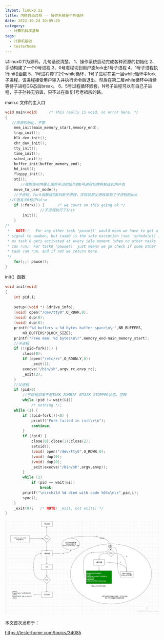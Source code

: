 ```yaml
---
layout: linux0.11
title: 内核启动过程 -- 操作系统是个死循环
date: 2022-10-24 20:09:29
category: 
  - 计算机科学基础
tags:
  - 计算机基础
  - testerhome
---
```


以linux0.11为源码，几句话说清楚。
1、操作系统启动完成各种资源的初始化
2、手动构建了一个0号进程
3、0号进程切到用户态fork出1号子进程
4、1号子进程执行init()函数
5、1号进程套了2个while循环，1号子进程在第一层while循环中fork子进程，该进程接受用户输入并执行命令后退出，然后在第二层while循环中持续等待子进程GG态后break。
6、5号过程循环嵌套，N号子进程可以有自己子进程，子子孙孙无穷匮，只不过在重复1号老祖宗的路。

main.c 文件的主入口
```C
void main(void)		/* This really IS void, no error here. */
{	
   //资源初始化，不管		
	mem_init(main_memory_start,memory_end);
	trap_init();
	blk_dev_init();
	chr_dev_init();
	tty_init();
	time_init();
	sched_init();
	buffer_init(buffer_memory_end);
	hd_init();
	floppy_init();
	sti();
       //强制使用内联汇编将手动初始化的0号进程切换特权级到用户态
	move_to_user_mode();
	//子进程，fork函数返回0则是子进程，否则就是父进程拿到了子进程的pid
  //C语言中0标识false
	if (!fork()) {		/* we count on this going ok */
                //子进程执行了init
		init();
	}
/*
 *   NOTE!!   For any other task 'pause()' would mean we have to get a
 * signal to awaken, but task0 is the sole exception (see 'schedule()')
 * as task 0 gets activated at every idle moment (when no other tasks
 * can run). For task0 'pause()' just means we go check if some other
 * task can run, and if not we return here.
 */
	for(;;) pause();
}
```
init(）函数
```C
void init(void)
{
	int pid,i;

	setup((void *) &drive_info);
	(void) open("/dev/tty0",O_RDWR,0);
	(void) dup(0);
	(void) dup(0);
	printf("%d buffers = %d bytes buffer space\n\r",NR_BUFFERS,
		NR_BUFFERS*BLOCK_SIZE);
	printf("Free mem: %d bytes\n\r",memory_end-main_memory_start);
	//子进程
	if (!(pid=fork())) {
		close(0);
		if (open("/etc/rc",O_RDONLY,0))
			_exit(1);
		execve("/bin/sh",argv_rc,envp_rc);
		_exit(2);
	}
	//父进程
	if (pid>0)
		//子进程如果不是TASK_ZOMBIE 和TASK_STOPPED状态，空转
		while (pid != wait(&i))
			/* nothing */;
	while (1) {
		if ((pid=fork())<0) {
			printf("Fork failed in init\r\n");
			continue;
		}
		if (!pid) {
			close(0);close(1);close(2);
			setsid();
			(void) open("/dev/tty0",O_RDWR,0);
			(void) dup(0);
			(void) dup(0);
			_exit(execve("/bin/sh",argv,envp));
		}
		while (1)
			if (pid == wait(&i))
				break;
		printf("\n\rchild %d died with code %04x\n\r",pid,i);
		sync();
	}
	_exit(0);	/* NOTE! _exit, not exit() */
}

```
![02b1ed91-97cb-4ba4-b1fe-3d25d41a8f6b](../images/02b1ed91-97cb-4ba4-b1fe-3d25d41a8f6b.png)

本文首次发布于：

https://testerhome.com/topics/34085
